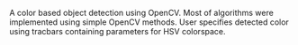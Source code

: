 A color based object detection using OpenCV.
Most of algorithms were implemented using simple OpenCV methods.
User specifies detected color using tracbars containing parameters for HSV colorspace.
